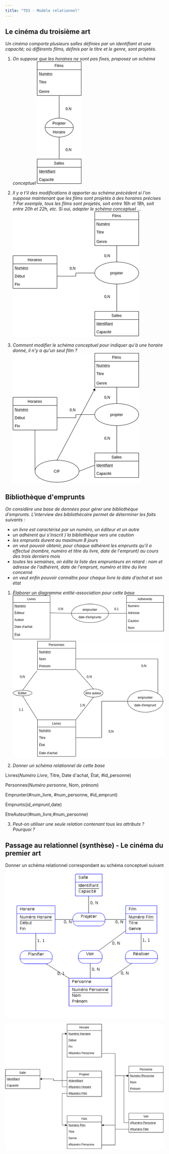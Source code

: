 ```yaml
---
title: "TD3 - Modèle relationnel"
---
```


## Le cinéma du troisième art

*Un cinéma comporte plusieurs salles définies par un identifiant et une
capacité; où différents films, définis par le titre et le genre, sont projetés.*

1. *On suppose que les horaires ne sont pas fixes, proposez un schéma
   conceptuel*
   ![](./img/uml11.png)

2. *Il y a t'il des modifications à apporter au schéma précédent si l'on suppose
   maintenant que les films sont projetés à des horaires précises ? Par exemple,
   tous les films sont projetés, soit entre 16h et 18h, soit entre 20h et 22h,
   etc. Si oui, adapter le schéma conceptuel ...*
   ![](./img/uml12.png)

3. *Comment modifier le schéma conceptuel pour indiquer qu'à une horaire donné,
   il n'y a qu'un seul film ?*
   ![](./img/uml13.png)

## Bibliothèque d'emprunts

*On considère une base de données pour gérer une bibliothèque d'emprunts.
L'interview des bibliothécaire permet de déterminer les faits suivants :*

- *un livre est caractérisé par un numéro, un éditeur et un autre*
- *un adhérent qui s'inscrit ) la bibliothèque vers une caution*
- *les emprunts durent au maximum 8 jours*
- *on veut pouvoir obtenir, pour chaque adhérent les emprunts qu'il a effectué
  (nombre, numéro et titre du livre, date de l'emprunt) au cours des trois
  derniers mois*
- *toutes les semaines, on édite la liste des emprunteurs en retard : nom et
  adresse de l'adhérent, date de l'emprunt, numéro et titre du livre concerné*
- *on veut enfin pouvoir connaître pour chaque livre la date d'achat et son état*

1. *Élaborer un diagramme entité-association pour cette base*
   ![](./img/uml14.png)
   ![](./img/uml15.png)

2. *Donner un schéma relationnel de cette base*

Livres(*Numéro Livre*, Titre, Date d'achat, État, #id_personne)

Personnes(*Numéro personne*, Nom, prénom)

Emprunter(#num_livre, #num_personne, #id_emprunt)

Emprunts(*id_emprunt*,date)

EtreAuteur(#num_livre,#num_personne)

3. *Peut-on utiliser une seule relation contenant tous les attributs ? Pourquoi ?*

## Passage au relationnel (synthèse) - Le cinéma du premier art

Donner un schéma relationnel correspondant au schéma conceptuel suivant
![](./img/3.png)

![](./img/uml16.png)
